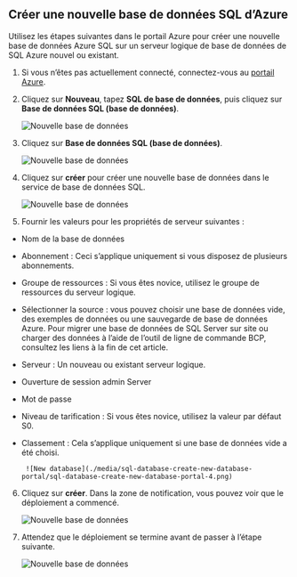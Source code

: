
<!--
includes/sql-database-create-new-database-portal.md

Latest Freshness check:  2016-04-11 , carlrab.

As of circa 2016-04-11, the following topics might include this include:
articles/sql-database/sql-database-get-started-tutorial.md

-->
## <a name="create-a-new-azure-sql-database"></a>Créer une nouvelle base de données SQL d’Azure

Utilisez les étapes suivantes dans le portail Azure pour créer une nouvelle base de données Azure SQL sur un serveur logique de base de données de SQL Azure nouvel ou existant.

1. Si vous n’êtes pas actuellement connecté, connectez-vous au [portail Azure](http://portal.azure.com).
2. Cliquez sur **Nouveau**, tapez **SQL de base de données**, puis cliquez sur **Base de données SQL (base de données)**.

     ![Nouvelle base de données](./media/sql-database-create-new-database-portal/sql-database-create-new-database-portal-1.png)

3. Cliquez sur **Base de données SQL (base de données)**.

     ![Nouvelle base de données](./media/sql-database-create-new-database-portal/sql-database-create-new-database-portal-2.png)

4. Cliquez sur **créer** pour créer une nouvelle base de données dans le service de base de données SQL.

     ![Nouvelle base de données](./media/sql-database-create-new-database-portal/sql-database-create-new-database-portal-3.png)

5. Fournir les valeurs pour les propriétés de serveur suivantes :

 - Nom de la base de données
 - Abonnement : Ceci s’applique uniquement si vous disposez de plusieurs abonnements.
 - Groupe de ressources : Si vous êtes novice, utilisez le groupe de ressources du serveur logique.
 - Sélectionner la source : vous pouvez choisir une base de données vide, des exemples de données ou une sauvegarde de base de données Azure. Pour migrer une base de données de SQL Server sur site ou charger des données à l’aide de l’outil de ligne de commande BCP, consultez les liens à la fin de cet article.
 - Serveur : Un nouveau ou existant serveur logique.
 - Ouverture de session admin Server
 - Mot de passe
 - Niveau de tarification : Si vous êtes novice, utilisez la valeur par défaut S0.
 - Classement : Cela s’applique uniquement si une base de données vide a été choisi.

        ![New database](./media/sql-database-create-new-database-portal/sql-database-create-new-database-portal-4.png)

6.  Cliquez sur **créer**. Dans la zone de notification, vous pouvez voir que le déploiement a commencé.

     ![Nouvelle base de données](./media/sql-database-create-new-database-portal/sql-database-create-new-database-portal-5.png)

7. Attendez que le déploiement se termine avant de passer à l’étape suivante.

     ![Nouvelle base de données](./media/sql-database-create-new-database-portal/sql-database-create-new-database-portal-6.png)
